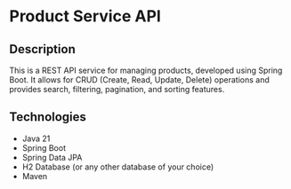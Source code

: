 # Product Service API

## Description

This is a REST API service for managing products, developed using Spring Boot. It allows for CRUD (Create, Read, Update, Delete) operations and provides search, filtering, pagination, and sorting features.

## Technologies

- Java 21
- Spring Boot
- Spring Data JPA
- H2 Database (or any other database of your choice)
- Maven
